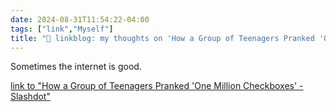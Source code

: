 ```yaml
---
date: 2024-08-31T11:54:22-04:00
tags: ["link","Myself"]
title: "🔗 linkblog: my thoughts on 'How a Group of Teenagers Pranked 'One Million Checkboxes' - Slashdot'"
---
```

Sometimes the internet is good.

[link to "How a Group of Teenagers Pranked 'One Million Checkboxes' - Slashdot"](https://idle.slashdot.org/story/24/08/31/0419256/how-a-group-of-teenagers-pranked-one-million-checkboxes?utm_source=rss1.0mainlinkanon&utm_medium=feed)